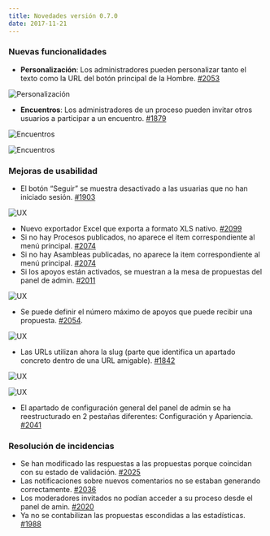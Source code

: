 ```yaml
---
title: Novedades versión 0.7.0
date: 2017-11-21
---
```


### Nuevas funcionalidades

* **Personalización**: Los administradores pueden personalizar tanto el texto como la URL del botón principal de la Hombre. [#2053](https://github.com/decidim/decidim/pull/2053)

![Personalización](/blog/images/release-0.7.0-image-1.gif)

* **Encuentros**: Los administradores de un proceso pueden invitar otros usuarios a participar a un encuentro. [#1879](https://github.com/decidim/decidim/pull/1879)

![Encuentros](/blog/images/release-0.7.0-image-2.png)

![Encuentros](/blog/images/release-0.7.0-image-3.png)

### Mejoras de usabilidad

* El botón “Seguir” se muestra desactivado a las usuarias que no han iniciado sesión. [#1903](https://github.com/decidim/decidim/pull/1903)

![UX](/blog/images/release-0.7.0-image-4.gif)

* Nuevo exportador Excel que exporta a formato XLS nativo. [#2099](https://github.com/decidim/decidim/pull/2099)
* Si no hay Procesos publicados, no aparece el item correspondiente al menú principal. [#2074](https://github.com/decidim/decidim/pull/2074)
* Si no hay Asambleas publicadas, no aparece la item correspondiente al menú principal. [#2074](https://github.com/decidim/decidim/pull/2074)
* Si los apoyos están activados, se muestran a la mesa de propuestas del panel de admin. [#2011](https://github.com/decidim/decidim/pull/2011)

![UX](/blog/images/release-0.7.0-image-5.png)

* Se puede definir el número máximo de apoyos que puede recibir una propuesta. [#2054](https://github.com/decidim/decidim/pull/2054).

![UX](/blog/images/release-0.7.0-image-6.png)

* Las URLs utilizan ahora la slug (parte que identifica un apartado concreto dentro de una URL amigable). [#1842](https://github.com/decidim/decidim/pull/1842)

![UX](/blog/images/release-0.7.0-image-7.png)

![UX](/blog/images/release-0.7.0-image-8.png)

* El apartado de configuración general del panel de admin se ha reestructurado en 2 pestañas diferentes: Configuración y Apariencia. [#2041](https://github.com/decidim/decidim/pull/2041)

### Resolución de incidencias

* Se han modificado las respuestas a las propuestas porque coincidan con su estado de validación. [#2025](https://github.com/decidim/decidim/pull/2025)
* Las notificaciones sobre nuevos comentarios no se estaban generando correctamente. [#2036](https://github.com/decidim/decidim/pull/2036)
* Los moderadores invitados no podían acceder a su proceso desde el panel de amin. [#2020](https://github.com/decidim/decidim/pull/2020)
* Ya no se contabilizan las propuestas escondidas a las estadísticas. [#1988](https://github.com/decidim/decidim/pull/1988)
